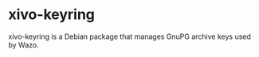 xivo-keyring
============

xivo-keyring is a Debian package that manages GnuPG archive keys used by Wazo.
